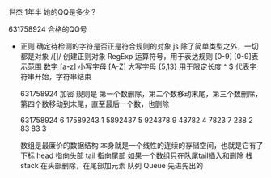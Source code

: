 世杰 1年半 她的QQ是多少？

631758924 合格的QQ号

- 正则
  确定待检测的字符是否正是符合规则的对象
  js 除了简单类型之外，一切都是对象
  /[]/ 创建正则对象 RegExp
  运算符号，用于表达规则 [0-9]
  [0-9]表示范围 数字
  [a-z] 小写字母
  [A-Z] 大写字母
  {5,13} 用于限定长度
  ^ $ 代表字符串开始，字符串结束

  631758924 加密
  规则是 第一个数删除，第二个数移动末尾，第三个数删除，第四个数移动到末尾，直至最后一个数，也删除

  631758924     6  17589243     1 5892437     5 924378     9 43782     4 7823     7 238     2 83     83     3 

  数组是最廉价的数据结构 本身就是一个线性的连续的存储空间，也就是它有了下标
  head 指向头部 tail 指向尾部
  如果一个数组只在队尾tail插入和删除 栈 stack
  在头部删除，在尾部加元素 队列 Queue 先进先出的